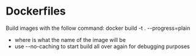 # Dockerfiles

Build images with the follow command:
docker build -t <name> . --progress=plain
 - where <name> is what the name of the image will be
 - use --no-caching to start build all over again for debugging purposes
